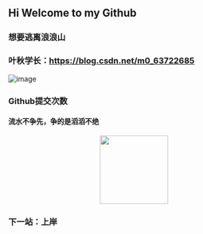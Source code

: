 ## Hi Welcome to my Github 

### 想要逃离浪浪山


### 叶秋学长：https://blog.csdn.net/m0_63722685

![image](https://user-images.githubusercontent.com/84832795/212478754-bb2b6468-c2ef-486b-ae8b-a79a0faf715d.png)
<br/>


### Github提交次数<br/>
#### 流水不争先，争的是滔滔不绝<br/>
<div align="center"> <img height="137px" src="https://github-readme-stats.vercel.app/api?username=xiu111&hide_title=true&hide_border=true&show_icons=trueline_height=21&text_color=000&icon_color=000&bg_color=0,ea6161,ffc64d,fffc4d,52fa5a&theme=graywhite" /> </div>

### 下一站：上岸
<br/>


